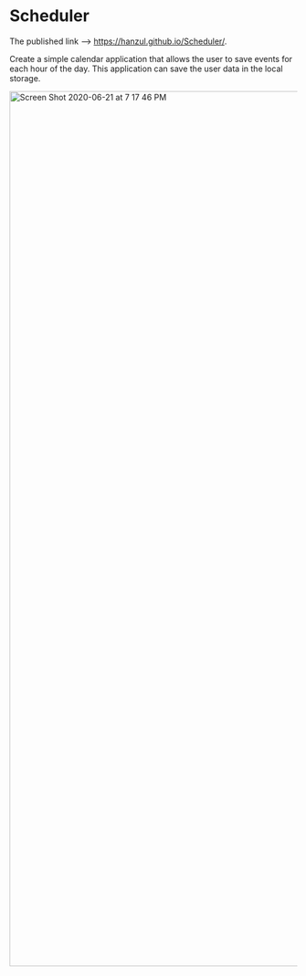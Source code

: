 # Scheduler

The published link --> https://hanzul.github.io/Scheduler/.

Create a simple calendar application that allows the user to save events for each hour of the day. This application can save the user data in the local storage. 

<img width="1532" alt="Screen Shot 2020-06-21 at 7 17 46 PM" src="https://user-images.githubusercontent.com/3277722/85242937-3671ab80-b3f5-11ea-8ed7-6cf45a298dc9.png">
